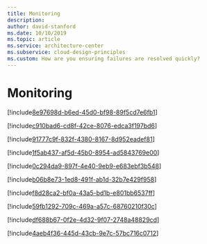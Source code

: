 ```yaml
---
title: Monitoring
description: 
author: david-stanford
ms.date: 10/10/2019
ms.topic: article
ms.service: architecture-center
ms.subservice: cloud-design-principles
ms.custom: How are you ensuring failures are resolved quickly? 
---
```


# Monitoring

<!-- The process to contact Azure support is documented and understood -->
[!include[8e97698d-b6ed-45d0-bf98-89f5cd7e6fb1](./guidance/8e97698d-b6ed-45d0-bf98-89f5cd7e6fb1.md)]

<!-- Azure subscription/service limits are documented and known -->
[!include[c910bad6-cd8f-42ce-8076-edca3f197bd6](./guidance/c910bad6-cd8f-42ce-8076-edca3f197bd6.md)]

<!-- Multiple people are trained for monitoring -->
[!include[91777c9f-832f-4380-8167-8d952eadef81](./guidance/91777c9f-832f-4380-8167-8d952eadef81.md)]

<!-- Operators are assigned for system alerts -->
[!include[1f5ab437-af5d-45b0-8954-ad5843769e00](./guidance/1f5ab437-af5d-45b0-8954-ad5843769e00.md)]

<!-- Alerting and monitoring are implemented -->
[!include[0c294da9-897f-4e40-9eb9-e683ebf3b548](./guidance/0c294da9-897f-4e40-9eb9-e683ebf3b548.md)]

<!-- Monitoring tools are used to collect and view historical statistics -->
[!include[b06b8e73-1ed8-491f-ab1d-32b7e429f958](./guidance/b06b8e73-1ed8-491f-ab1d-32b7e429f958.md)]

<!-- Health probes are implemented to validate application functionality -->
[!include[f8d28ca2-bf0a-43a5-bd1b-e801bb6537ff](./guidance/f8d28ca2-bf0a-43a5-bd1b-e801bb6537ff.md)]

<!-- Errors and failures are captured and reported -->
[!include[59fb1292-709c-469a-a57c-68760210f30c](./guidance/59fb1292-709c-469a-a57c-68760210f30c.md)]

<!-- Telemetric information is captured -->
[!include[df688b67-0f2e-4d32-9f07-2748a48829cd](./guidance/df688b67-0f2e-4d32-9f07-2748a48829cd.md)]

<!-- Log information is collected and correlated across all tiers -->
[!include[4aeb4f36-445d-43cb-9e7c-57bc716c0712](./guidance/4aeb4f36-445d-43cb-9e7c-57bc716c0712.md)]

